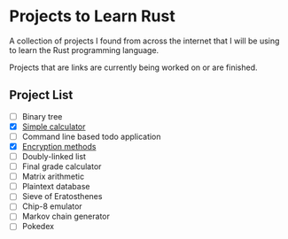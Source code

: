 # Projects to Learn Rust
A collection of projects I found from across the internet that I will be using to learn the Rust programming language.

Projects that are links are currently being worked on or are finished.

## Project List
- [ ] Binary tree
- [x] [Simple calculator](https://github.com/kbonnici/calculator)
- [ ] Command line based todo application
- [x] [Encryption methods](https://github.com/kbonnici/rot13-encryption)
- [ ] Doubly-linked list
- [ ] Final grade calculator
- [ ] Matrix arithmetic
- [ ] Plaintext database
- [ ] Sieve of Eratosthenes
- [ ] Chip-8 emulator
- [ ] Markov chain generator
- [ ] Pokedex
